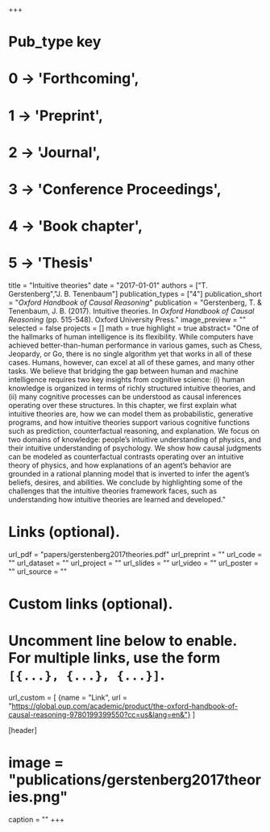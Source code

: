 +++
# Pub_type key
# 0 -> 'Forthcoming',
# 1 -> 'Preprint',
# 2 -> 'Journal',
# 3 -> 'Conference Proceedings',
# 4 -> 'Book chapter',
# 5 -> 'Thesis'

title = "Intuitive theories"
date = "2017-01-01"
authors = ["T. Gerstenberg","J. B. Tenenbaum"]
publication_types = ["4"]
publication_short = "_Oxford Handbook of Causal Reasoning_"
publication = "Gerstenberg, T. & Tenenbaum, J. B. (2017). Intuitive theories. In _Oxford Handbook of Causal Reasoning_ (pp. 515-548). Oxford University Press."
image_preview = ""
selected = false
projects = []
math = true
highlight = true
abstract= "One of the hallmarks of human intelligence is its flexibility. While computers have achieved better-than-human performance in various games, such as Chess, Jeopardy, or Go, there is no single algorithm yet that works in all of these cases. Humans, however, can excel at all of these games, and many other tasks. We believe that bridging the gap between human and machine intelligence requires two key insights from cognitive science: (i) human knowledge is organized in terms of richly structured intuitive theories, and (ii) many cognitive processes can be understood as causal inferences operating over these structures. In this chapter, we first explain what intuitive theories are, how we can model them as probabilistic, generative programs, and how intuitive theories support various cognitive functions such as prediction, counterfactual reasoning, and explanation. We focus on two domains of knowledge: people’s intuitive understanding of physics, and their intuitive understanding of psychology. We show how causal judgments can be modeled as counterfactual contrasts operating over an intuitive theory of physics, and how explanations of an agent’s behavior are grounded in a rational planning model that is inverted to infer the agent’s beliefs, desires, and abilities. We conclude by highlighting some of the challenges that the intuitive theories framework faces, such as understanding how intuitive theories are learned and developed."

# Links (optional).
url_pdf = "papers/gerstenberg2017theories.pdf"
url_preprint = ""
url_code = ""
url_dataset = ""
url_project = ""
url_slides = ""
url_video = ""
url_poster = ""
url_source = ""

# Custom links (optional).
#   Uncomment line below to enable. For multiple links, use the form `[{...}, {...}, {...}]`.
url_custom = [
{name = "Link", url = "https://global.oup.com/academic/product/the-oxford-handbook-of-causal-reasoning-9780199399550?cc=us&lang=en&"}
]

[header]
# image = "publications/gerstenberg2017theories.png"
caption = ""
+++